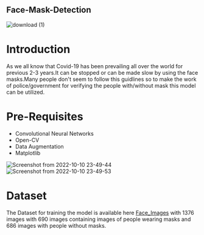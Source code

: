 ## Face-Mask-Detection
![download (1)](https://user-images.githubusercontent.com/96677478/194927344-0b092848-1b58-4efb-a315-85885e0e7200.jpeg)

# Introduction
As we all know that Covid-19 has been prevailing all over the world for previous 2-3 years.It can be stopped or can be made slow by using the face masks.Many people don't seem to follow this guidlines so to make the work of police/government for verifying the people with/without mask this model can be utilized.

# Pre-Requisites
* Convolutional Neural Networks
* Open-CV
* Data Augmentation
* Matplotlib

![Screenshot from 2022-10-10 23-49-44](https://user-images.githubusercontent.com/96677478/194929566-0856010c-3c0d-4bd5-9cc7-5221064fbe29.png)
![Screenshot from 2022-10-10 23-49-53](https://user-images.githubusercontent.com/96677478/194929572-884aba53-1604-4da6-a555-340dbf3a7150.png)




# 
# Dataset
The Dataset for training the model is available here [Face_Images](https://data-flair.s3.ap-south-1.amazonaws.com/Data-Science-Data/face-mask-dataset.zip)
with 1376 images with 690 images containing images of people wearing masks and 686 images with people without masks.
